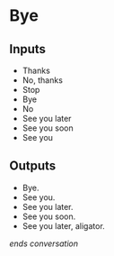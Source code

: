 # Bye
## Inputs
* Thanks
* No, thanks
* Stop
* Bye
* No
* See you later
* See you soon
* See you

## Outputs
* Bye.
* See you.
* See you later.
* See you soon.
* See you later, aligator.

_ends conversation_
